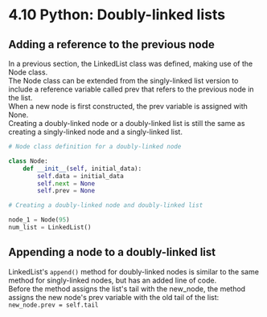 # 4.10 Python: Doubly-linked lists

## Adding a reference to the previous node
In a previous section, the LinkedList class was defined, making use of the Node class.   
The Node class can be extended from the singly-linked list version to include a reference variable called prev that refers to the previous node in the list.   
When a new node is first constructed, the prev variable is assigned with None.   
Creating a doubly-linked node or a doubly-linked list is still the same as creating a singly-linked node and a singly-linked list.   

```python
# Node class definition for a doubly-linked node

class Node:
    def __init__(self, initial_data):
        self.data = initial_data
        self.next = None
        self.prev = None

# Creating a doubly-linked node and doubly-linked list

node_1 = Node(95)
num_list = LinkedList()
```

## Appending a node to a doubly-linked list
LinkedList's ``append()`` method for doubly-linked nodes is similar to the same method for singly-linked nodes, but has an added line of code.   
Before the method assigns the list's tail with the new_node, the method assigns the new node's prev variable with the old tail of the list: ``new_node.prev = self.tail``
